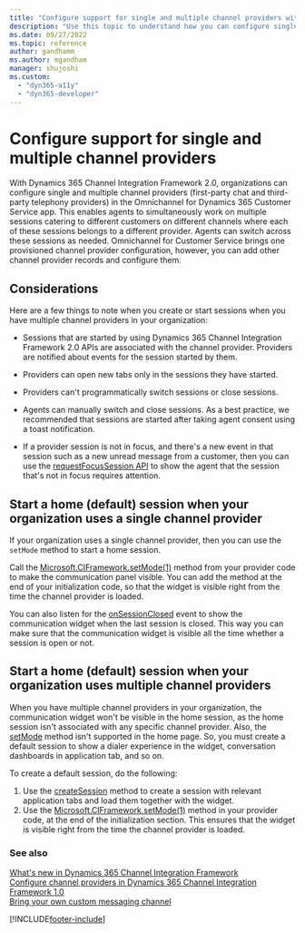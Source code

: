 ```yaml
---
title: "Configure support for single and multiple channel providers with Dynamics 365 Channel Integration Framework 2.0 | MicrosoftDocs"
description: "Use this topic to understand how you can configure single and multiple channel providers in Omnichannel for Customer Service using Dynamics 365 Channel Integration Framework 2.0."
ms.date: 09/27/2022
ms.topic: reference
author: gandhamm
ms.author: mgandham
manager: shujoshi
ms.custom: 
  - "dyn365-a11y"
  - "dyn365-developer"
---
```


# Configure support for single and multiple channel providers

With Dynamics 365 Channel Integration Framework 2.0, organizations can configure single and multiple channel providers (first-party chat and third-party telephony providers) in the Omnichannel for Dynamics 365 Customer Service app. This enables agents to simultaneously work on multiple sessions catering to different customers on different channels where each of these sessions belongs to a different provider. Agents can switch across these sessions as needed. Omnichannel for Customer Service brings one provisioned channel provider configuration, however, you can add other channel provider records and configure them. 

## Considerations

Here are a few things to note when you create or start sessions when you have multiple channel providers in your organization:

- Sessions that are started by using Dynamics 365 Channel Integration Framework 2.0 APIs are associated with the channel provider. Providers are notified about events for the session started by them.

- Providers can open new tabs only in the sessions they have started.

- Providers can't programmatically switch sessions or close sessions. 

- Agents can manually switch and close sessions. As a best practice, we recommended that sessions are started after taking agent consent using a toast notification.

- If a provider session is not in focus, and there's a new event in that session such as a new unread message from a customer, then you can use the [requestFocusSession API](reference/microsoft-ciframework/requestfocussession.md) to show the agent that the session that's not in focus requires attention.

## Start a home (default) session when your organization uses a single channel provider

If your organization uses a single channel provider, then you can use the `setMode` method to start a home session.

Call the [Microsoft.CIFramework.setMode(1)](../v2/reference/microsoft-ciframework/setMode.md) method from your provider code to make the communication panel visible. You can add the method at the end of your initialization code, so that the widget is visible right from the time the channel provider is loaded. 

You can also listen for the [onSessionClosed](reference/events/onsessionclosed.md) event to show the communication widget when the last session is closed. This way you can make sure that the communication widget is visible all the time whether a session is open or not.

## Start a home (default) session when your organization uses multiple channel providers

When you have multiple channel providers in your organization, the communication widget won't be visible in the home session, as the home session isn't associated with any specific channel provider. Also, the [setMode](../v2/reference/microsoft-ciframework/setmode.md) method isn't supported in the home page. So, you must create a default session to show a dialer experience in the widget, conversation dashboards in application tab, and so on. 

To create a default session, do the following:
1. Use the [createSession](../v2/reference/microsoft-ciframework/createsession.md) method to create a session with relevant application tabs and load them together with the widget.
2. Use the [Microsoft.CIFramework.setMode(1)](../v2/reference/microsoft-ciframework/setmode.md) method in your provider code, at the end of the initialization section. This ensures that the widget is visible right from the time the channel provider is loaded.



### See also

[What's new in Dynamics 365 Channel Integration Framework](../whats-new-channel-integration-framework.md)  
[Configure channel providers in Dynamics 365 Channel Integration Framework 1.0](../configure-channel-provider-channel-integration-framework.md)  
[Bring your own custom messaging channel](../../bring-your-own-channel.md)  


[!INCLUDE[footer-include](../../../includes/footer-banner.md)]
